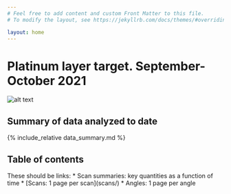 ```yaml
---
# Feel free to add content and custom Front Matter to this file.
# To modify the layout, see https://jekyllrb.com/docs/themes/#overriding-theme-defaults

layout: home
---
```


<h1> Platinum layer target. September-October 2021</h1>

![alt text](/plots/cartoons/angle15.png)

<h2> Summary of data analyzed to date </h2>

{% include_relative data_summary.md %}

<h2>Table of contents</h2>
These should be links:
* Scan summaries: key quantities as a function of time
* [Scans: 1 page per scan](scans/)
* Angles: 1 page per angle
